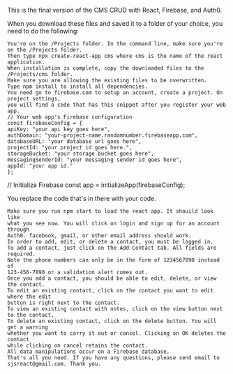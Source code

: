 This is the final version of the CMS CRUD with React, Firebase, and Auth0.

When you download these files and saved it to a folder of your choice, 
you need to do the following:

    You're on the /Projects folder. In the command line, make sure you're on the /Projects folder.
    Then type npx create-react-app cms where cms is the name of the react application.
    When installation is complete, copy the downloaded files to the /Projects/cms folder.
    Make sure you are allowing the existing files to be overwritten.
    Type npm install to install all dependencies.
    You need go to firebase.com to setup an account, create a project. On project settings, 
    you will find a code that has this snippet after you register your web app.
    // Your web app's Firebase configuration
    const firebaseConfig = {
    apiKey: "your api key goes here",
    authDomain: "your-project-name.randomnumber.firebaseapp.com",
    databaseURL: "your database url goes here",
    projectId: "your project id goes here.",
    storageBucket: "your storage bucket goes here",
    messagingSenderId: "your messaging sender id goes here",
    appId: "your app id."
    };

// Initialize Firebase
const app = initializeApp(firebaseConfig);

You replace the code that's in there with your code.

    Make sure you run npm start to load the react app. It shouild look like 
    what you see now. You will click on login and sign up for an account through 
    Auth0. facebook, gmail, or other email address should work.
    In order to add, edit, or delete a contact, you must be logged in.
    To add a contact, just click on the Add Contact tab. All fields are required. 
    Note the phone numbers can only be in the form of 1234567890 instead of 
    123-456-7890 or a validation alert comes out.
    Once you add a contact, you should be able to edit, delete, or view the contact.
    To edit an existing contact, click on the contact you want to edit where the edit 
    button is right next to the contact.
    To view an existing contact with notes, click on the view button next to the contact.
    To delete an existing contact, click on the delete button. You will get a warning 
    whether you want to carry it out or cancel. Clicking on OK deletes the contact 
    while clicking on cancel retains the contact.
    All data manipulations occur on a Firebase database.
    That's all you need. If you have any questions, please send email to 
    sjsreact@gmail.com. Thank you.
